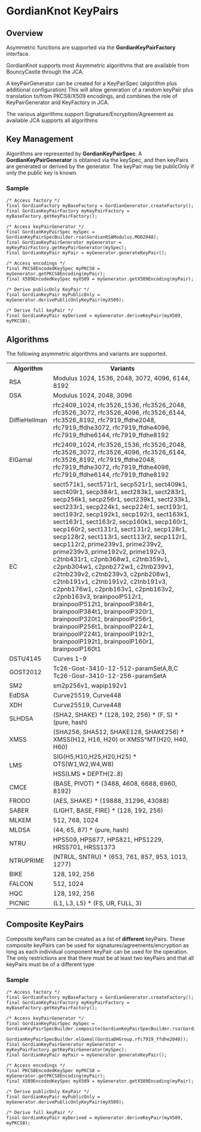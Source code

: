 # GordianKnot KeyPairs

## Overview
Asymmetric functions are supported via the **GordianKeyPairFactory** interface.

GordianKnot supports most Asymmetric algorithms that are available from BouncyCastle through the JCA.

A keyPairGenerator can be created for a KeyPairSpec (algorithm plus additional configuration)
This will allow generation of a random keyPair plus translation to/from PKCS8/X509 encodings,
and combines the role of KeyPairGenerator and KeyFactory in JCA.

The various algorithms support Signature/Encryption/Agreement as available
JCA supports all algorithms
        
## Key Management
Algorithms are represented by **GordianKeyPairSpec**. A **GordianKeyPairGenerator** is obtained via the keySpec,
and then keyPairs are generated or derived by the generator. The keyPair may be publicOnly if only the public key is known.

### Sample
```
/* Access factory */
final GordianFactory myBaseFactory = GordianGenerator.createFactory();
final GordianKeyPairFactory myKeyPairFactory = myBaseFactory.getKeyPairFactory();

/* Access keyPairGenerator */
final GordianKeyPairSpec mySpec = GordianKeyPairSpecBuilder.rsa(GordianRSAModulus.MOD2048);
final GordianKeyPairGenerator myGenerator = myKeyPairFactory.getKeyPairGenerator(mySpec);
final GordianKeyPair myPair = myGenerator.generateKeyPair();

/* Access encodings */
final PKCS8EncodedKeySpec myPKCS8 = myGenerator.getPKCS8Encoding(myPair);
final X509EncodedKeySpec myX509 = myGenerator.getX509Encoding(myPair);

/* Derive publicOnly KeyPair */
final GordianKeyPair myPublicOnly = myGenerator.derivePublicOnlyKeyPair(myX509);

/* Derive full keyPair */
final GordianKeyPair myDerived = myGenerator.deriveKeyPair(myX509, myPKCS8);
```
            
## Algorithms
The following asymmetric algorithms and variants are supported.
<table class="defTable">
  <tr><th class="defHdr">Algorithm</th><th class="defHdr">Variants</th></tr>
  <tr><td>RSA</td><td>Modulus 1024, 1536, 2048, 3072, 4096, 6144, 8192</td></tr>
  <tr><td>DSA</td><td>Modulus 1024, 2048, 3096</td></tr>
  <tr><td>DiffieHellman</td><td>rfc2409_1024, rfc3526_1536, rfc3526_2048, rfc3526_3072, rfc3526_4096, rfc3526_6144, rfc3526_8192,
      rfc7919_ffdhe2048, rfc7919_ffdhe3072, rfc7919_ffdhe4096, rfc7919_ffdhe6144, rfc7919_ffdhe8192</td></tr>
  <tr><td>ElGamal</td><td>rfc2409_1024, rfc3526_1536, rfc3526_2048, rfc3526_3072, rfc3526_4096, rfc3526_6144, rfc3526_8192,
      rfc7919_ffdhe2048, rfc7919_ffdhe3072, rfc7919_ffdhe4096, rfc7919_ffdhe6144, rfc7919_ffdhe8192</td></tr>
  <tr><td>EC</td><td>sect571k1, sect571r1, secp521r1, sect409k1, sect409r1, secp384r1, sect283k1, sect283r1, secp256k1,
      secp256r1, sect239k1, sect233k1, sect233r1, secp224k1, secp224r1, sect193r1, sect193r2, secp192k1, secp192r1, sect163k1,
      sect163r1, sect163r2, secp160k1, secp160r1, secp160r2, sect131r1, sect131r2, secp128r1, secp128r2, sect113r1, sect113r2,
      secp112r1, secp112r2,
      prime239v1, prime239v2, prime239v3, prime192v2, prime192v3,
      c2tnb431r1, c2pnb368w1, c2tnb359v1, c2pnb304w1, c2pnb272w1, c2tnb239v1, c2tnb239v2, c2tnb239v3, c2pnb208w1, c2tnb191v1,
      c2tnb191v2, c2tnb191v3, c2pnb176w1, c2pnb163v1, c2pnb163v2, c2pnb163v3,
      brainpoolP512r1, brainpoolP512t1, brainpoolP384r1, brainpoolP384t1, brainpoolP320r1, brainpoolP320t1, brainpoolP256r1,
      brainpoolP256t1, brainpoolP224r1, brainpoolP224t1, brainpoolP192r1, brainpoolP192t1, brainpoolP160r1, brainpoolP160t1</td></tr>
  <tr><td>DSTU4145</td><td>Curves 1-9</td></tr>
  <tr><td>GOST2012</td><td>Tc26-Gost-3410-12-512-paramSetA,B,C Tc26-Gost-3410-12-256-paramSetA</td></tr>
  <tr><td>SM2</td><td>sm2p256v1, wapip192v1</td></tr>
  <tr><td>EdDSA</td><td>Curve25519, Curve448</td></tr>
  <tr><td>XDH</td><td>Curve25519, Curve448</td></tr>
  <tr><td>SLHDSA</td><td>(SHA2, SHAKE) * (128, 192, 256) * (F, S) * (pure, hash)</td></tr>
  <tr><td>XMSS</td><td>(SHA256, SHA512, SHAKE128, SHAKE256) * XMSS(H12, H16, H20) or XMSS^MT(H20, H40, H60)</td></tr>
  <tr><td rowspan="2">LMS</td><td>SIG(H5,H10,H25,H20,H25) * OTS(W1,W2,W4,W8)</td></tr>
  <tr><td>HSS(LMS * DEPTH(2..8)</td></tr>
  <tr><td>CMCE</td><td>(BASE, PIVOT) * (3488, 4608, 6688, 6960, 8192)</td></tr>
  <tr><td>FRODO</td><td>(AES, SHAKE) * (19888, 31296, 43088)</td></tr>
  <tr><td>SABER</td><td>(LIGHT, BASE, FIRE) * (128, 192, 256)</td></tr>
  <tr><td>MLKEM</td><td>512, 768, 1024</td></tr>
  <tr><td>MLDSA</td><td>(44, 65, 87) * (pure, hash)</td></tr>
  <tr><td>NTRU</td><td>HPS509, HPS677, HPS821, HPS1229, HRSS701, HRSS1373</td></tr>
  <tr><td>NTRUPRIME</td><td>(NTRUL, SNTRU) * (653, 761, 857, 953, 1013, 1277)</td></tr>
  <tr><td>BIKE</td><td>128, 192, 256</td></tr>
  <tr><td>FALCON</td><td>512, 1024</td></tr>
  <tr><td>HQC</td><td>128, 192, 256</td></tr>
  <tr><td>PICNIC</td><td>(L1, L3, L5) * (FS, UR, FULL, 3)</td></tr>
</table>
             
## Composite KeyPairs
Composite keyPairs can be created as a list of **different** keyPairs. These composite keyPairs can be used
for signatures/agreements/encryption as long as each individual component keyPair can be used for the operation. The only restrictions
are that there must be at least two keyPairs and that all keyPairs must be of a different type

### Sample
```
/* Access factory */
final GordianFactory myBaseFactory = GordianGenerator.createFactory();
final GordianKeyPairFactory myKeyPairFactory = myBaseFactory.getKeyPairFactory();

/* Access keyPairGenerator */
final GordianKeyPairSpec mySpec = GordianKeyPairSpecBuilder.composite(GordianKeyPairSpecBuilder.rsa(GordianRSAModulus.MOD2048),
                                                                      GordianKeyPairSpecBuilder.elGamal(GordiaDHGroup.rfc7919_ffdhe2048));
final GordianKeyPairGenerator myGenerator = myKeyPairFactory.getKeyPairGenerator(mySpec);
final GordianKeyPair myPair = myGenerator.generateKeyPair();

/* Access encodings */
final PKCS8EncodedKeySpec myPKCS8 = myGenerator.getPKCS8Encoding(myPair);
final X509EncodedKeySpec myX509 = myGenerator.getX509Encoding(myPair);

/* Derive publicOnly KeyPair */
final GordianKeyPair myPublicOnly = myGenerator.derivePublicOnlyKeyPair(myX509);

/* Derive full keyPair */
final GordianKeyPair myDerived = myGenerator.deriveKeyPair(myX509, myPKCS8);
```

